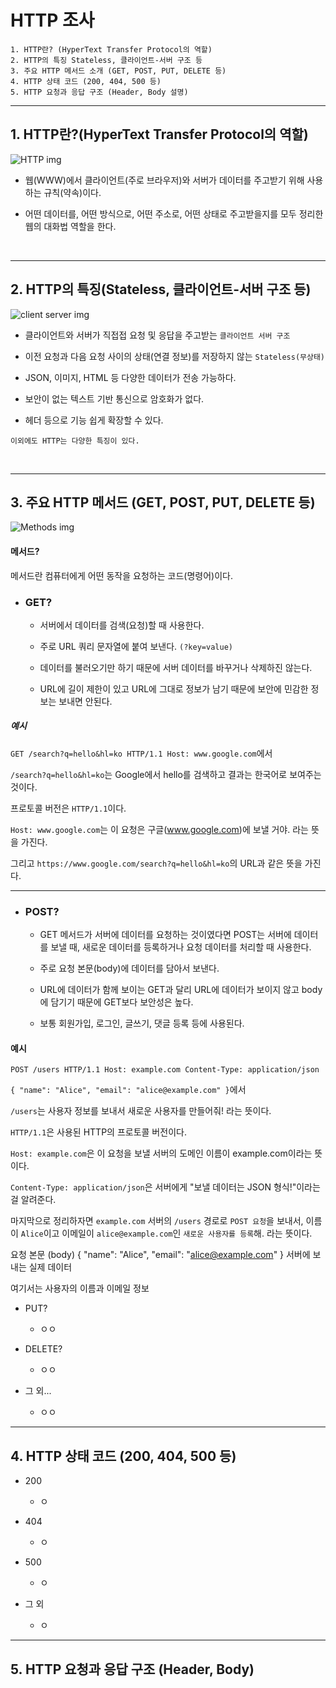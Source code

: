 # HTTP 조사

    1. HTTP란? (HyperText Transfer Protocol의 역할)
    2. HTTP의 특징 Stateless, 클라이언트-서버 구조 등
    3. 주요 HTTP 메서드 소개 (GET, POST, PUT, DELETE 등)
    4. HTTP 상태 코드 (200, 404, 500 등)
    5. HTTP 요청과 응답 구조 (Header, Body 설명)

---

## 1. HTTP란?(HyperText Transfer Protocol의 역할)

![HTTP img](https://velog.velcdn.com/images/hysperion/post/207120cb-c455-4996-a92e-64a96ad007af/image.jpg)

- 웹(WWW)에서 클라이언트(주로 브라우저)와 서버가 데이터를 주고받기 위해 사용하는 규칙(약속)이다.

- 어떤 데이터를, 어떤 방식으로, 어떤 주소로, 어떤 상태로 주고받을지를 모두 정리한 웹의 대화법 역할을 한다.

<br>

---

## 2. HTTP의 특징(Stateless, 클라이언트-서버 구조 등)

![client server img](https://images.velog.io/images/dnflekf2748/post/3ae851c0-f5a1-4b24-a9f0-00dd4d1efe2d/%EC%84%9C%EB%B2%84%ED%81%B4%EB%9D%BC%EC%9D%B4%EC%96%B8.png)


- 클라이언트와 서버가 직접접 요청 및 응답을 주고받는 `클라이언트 서버 구조`

- 이전 요청과 다음 요청 사이의 상태(연결 정보)를 저장하지 않는 `Stateless(무상태)`

- JSON, 이미지, HTML 등 다양한 데이터가 전송 가능하다.

- 보안이 없는 텍스트 기반 통신으로 암호화가 없다.

- 헤더 등으로 기능 쉽게 확장할 수 있다.

`이외에도 HTTP는 다양한 특징이 있다.`

<br>

---

## 3. 주요 HTTP 메서드 (GET, POST, PUT, DELETE 등)

![Methods img](https://encrypted-tbn0.gstatic.com/images?q=tbn:ANd9GcQu7JvzGVhY5rcY0289YvDbspvVWtgvImq8OA&s)

#### 메서드?
메서드란 컴퓨터에게 어떤 동작을 요청하는 코드(명령어)이다.
<br>

- ### GET?
  - 서버에서 데이터를 검색(요청)할 때 사용한다.

  - 주로 URL 쿼리 문자열에 붙여 보낸다. `(?key=value)`

  - 데이터를 불러오기만 하기 때문에 서버 데이터를 바꾸거나 삭제하진 않는다.

  - URL에 길이 제한이 있고 URL에 그대로 정보가 남기 때문에 보안에 민감한 정보는 보내면 안된다.

##### 예시

`GET /search?q=hello&hl=ko HTTP/1.1 Host: www.google.com`에서

`/search?q=hello&hl=ko`는 Google에서 hello를 검색하고 결과는 한국어로 보여주는 것이다.

프로토콜 버전은 `HTTP/1.1`이다.

`Host: www.google.com`는 이 요청은 구글(www.google.com)에 보낼 거야. 라는 뜻을 가진다.

그리고 `https://www.google.com/search?q=hello&hl=ko`의 URL과 같은 뜻을 가진다.

---

- ### POST?
  - GET 메서드가 서버에 데이터를 요청하는 것이였다면 POST는 서버에 데이터를 보낼 때, 새로운 데이터를 등록하거나 요청 데이터를 처리할 때 사용한다.

  - 주로 요청 본문(body)에 데이터를 담아서 보낸다.

  - URL에 데이터가 함께 보이는 GET과 달리 URL에 데이터가 보이지 않고 body에 담기기 때문에 GET보다 보안성은 높다.

  - 보통 회원가입, 로그인, 글쓰기, 댓글 등록 등에 사용된다.

#### 예시

`POST /users HTTP/1.1
Host: example.com
Content-Type: application/json`

`{
  "name": "Alice",
  "email": "alice@example.com"
}`에서

`/users`는 사용자 정보를 보내서 새로운 사용자를 만들어줘! 라는 뜻이다.

`HTTP/1.1`은 사용된 HTTP의 프로토콜 버전이다.

`Host: example.com`은 이 요청을 보낼 서버의 도메인 이름이 example.com이라는 뜻이다.

`Content-Type: application/json`은 서버에게 "보낼 데이터는 JSON 형식!"이라는 걸 알려준다.

마지막으로 정리하자면 `example.com` 서버의 `/users` 경로로 `POST 요청`을 보내서, 이름이 `Alice`이고 이메일이 `alice@example.com`인 `새로운 사용자를 등록`해. 라는 뜻이다.


 요청 본문 (body)
{
  "name": "Alice",
  "email": "alice@example.com"
}
서버에 보내는 실제 데이터

여기서는 사용자의 이름과 이메일 정보







- PUT?
  - ㅇㅇ

- DELETE?
  - ㅇㅇ

- 그 외...
  - ㅇㅇ

---

## 4. HTTP 상태 코드 (200, 404, 500 등)

- 200
  - ㅇ

- 404
  - ㅇ

- 500
  - ㅇ

- 그 외
  - ㅇ


---

## 5. HTTP 요청과 응답 구조 (Header, Body)
